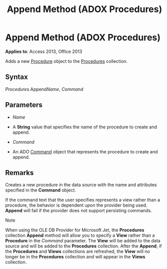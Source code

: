﻿---
title: Append Method (ADOX Procedures)
TOCTitle: Append Method (ADOX Procedures)
ms:assetid: a93b31bb-e41a-5152-abe7-dd7c2b2fcd0a
ms:mtpsurl: https://msdn.microsoft.com/library/JJ249783(v=office.15)
ms:contentKeyID: 48546919
ms.date: 09/18/2015
mtps_version: v=office.15
---

# Append Method (ADOX Procedures)


**Applies to**: Access 2013, Office 2013


Adds a new [Procedure](procedure-object-adox.md) object to the [Procedures](procedures-collection-adox.md) collection.

## Syntax

*Procedures*.Append*Name*, *Command*

## Parameters

  - *Name*

  - A **String** value that specifies the name of the procedure to create and append.

  - *Command*

  - An ADO [Command](command-object-ado.md) object that represents the procedure to create and append.

## Remarks

Creates a new procedure in the data source with the name and attributes specified in the **Command** object.

If the command text that the user specifies represents a view rather than a procedure, the behavior is dependent upon the provider being used. **Append** will fail if the provider does not support persisting commands.


> [!NOTE]
> When using the OLE DB Provider for Microsoft Jet, the **Procedures** collection **Append** method will allow you to specify a **View** rather than a **Procedure** in the *Command* parameter. The **View** will be added to the data source and will be added to the **Procedures** collection. After the **Append**, if the **Procedures** and **Views** collections are refreshed, the **View** will no longer be in the **Procedures** collection and will appear in the **Views** collection.


